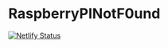 # RaspberryPINotF0und
[![Netlify Status](https://api.netlify.com/api/v1/badges/05c771fd-66d8-4996-9c4b-e3941964bb6b/deploy-status)](https://app.netlify.com/sites/raspberrypinotf0und/deploys)
